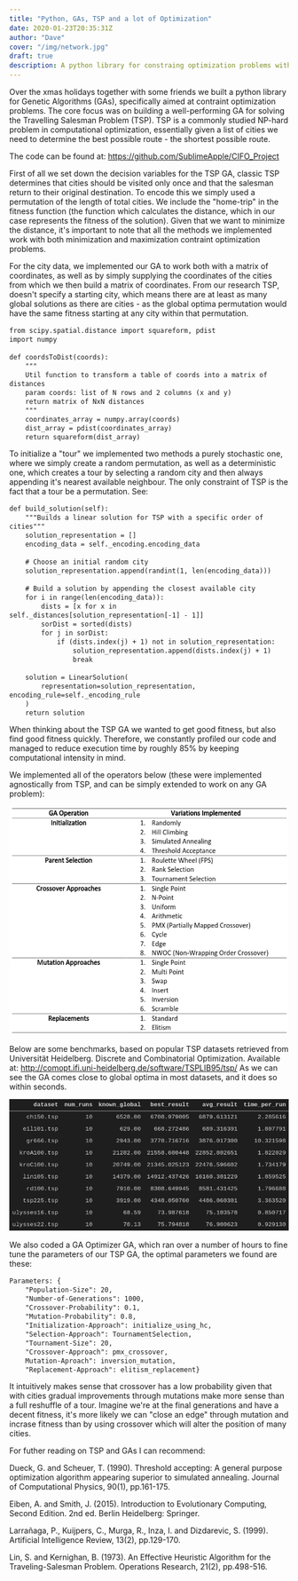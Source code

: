```yaml
---
title: "Python, GAs, TSP and a lot of Optimization"
date: 2020-01-23T20:35:31Z
author: "Dave"
cover: "/img/network.jpg"
draft: true
description: A python library for constraing optimization problems with a number of implementations for genetic algorithm operators...
---
```


Over the xmas holidays together with some friends we built a python library for Genetic Algorithms (GAs), specifically aimed at contraint optimization problems. The core focus was on building a well-performing GA for solving the Travelling Salesman Problem (TSP). TSP is a commonly studied NP-hard problem in computational optimization, essentially given a list of cities we need to determine the best possible route - the shortest possible route.

The code can be found at: https://github.com/SublimeApple/CIFO_Project

First of all we set down the decision variables for the TSP GA, classic TSP determines that cities should be visited only once and that the salesman return to their original destination. To encode this we simply used a permutation of the length of total cities. We include the "home-trip" in the fitness function (the function which calculates the distance, which in our case represents the fitness of the solution). Given that we want to minimize the distance, it's important to note that all the methods we implemented work with both minimization and maximization contraint optimization problems. 

For the city data, we implemented our GA to work both with a matrix of coordinates, as well as by simply supplying the coordinates of the cities from which we then build a matrix of coordinates. From our research TSP, doesn't specify a starting city, which means there are at least as many global solutions as there are cities - as the global optima permutation would have the same fitness starting at any city within that permutation.

```
from scipy.spatial.distance import squareform, pdist
import numpy

def coordsToDist(coords):
    """
    Util function to transform a table of coords into a matrix of distances
    param coords: list of N rows and 2 columns (x and y)
    return matrix of NxN distances
    """
    coordinates_array = numpy.array(coords)
    dist_array = pdist(coordinates_array)
    return squareform(dist_array)
```

To initialize a "tour" we implemented two methods a purely stochastic one, where we simply create a random permutation, as well as a deterministic one, which creates a tour by selecting a random city and then always appending it's nearest available neighbour. The only constraint of TSP is the fact that a tour be a permutation. See:

```
def build_solution(self):
    """Builds a linear solution for TSP with a specific order of cities"""
    solution_representation = []
    encoding_data = self._encoding.encoding_data

    # Choose an initial random city
    solution_representation.append(randint(1, len(encoding_data)))

    # Build a solution by appending the closest available city
    for i in range(len(encoding_data)):
        dists = [x for x in self._distances[solution_representation[-1] - 1]]
        sorDist = sorted(dists)
        for j in sorDist:
            if (dists.index(j) + 1) not in solution_representation:
                solution_representation.append(dists.index(j) + 1)
                break

    solution = LinearSolution(
        representation=solution_representation, encoding_rule=self._encoding_rule
    )
    return solution
```

When thinking about the TSP GA we wanted to get good fitness, but also find good fitness quickly. Therefore, we constantly profiled our code and managed to reduce execution time by roughly 85% by keeping computational intensity in mind.

We implemented all of the operators below (these were implemented agnostically from TSP, and can be simply extended to work on any GA problem):

![](/img/tsp_implementations.png)


Below are some benchmarks, based on popular TSP datasets retrieved from Universität Heidelberg. Discrete and Combinatorial Optimization. Available at: http://comopt.ifi.uni-heidelberg.de/software/TSPLIB95/tsp/ 
As we can see the GA comes close to global optima in most datasets, and it does so within seconds.

![](/img/tsp_bench.png)

We also coded a GA Optimizer GA, which ran over a number of hours to fine tune the parameters of our TSP GA, the optimal parameters we found are these:

```
Parameters: {
    "Population-Size": 20,
    "Number-of-Generations": 1000,
    "Crossover-Probability": 0.1,
    "Mutation-Probability": 0.8,
    "Initialization-Approach": initialize_using_hc,
    "Selection-Approach": TournamentSelection,
    "Tournament-Size": 20,
    "Crossover-Approach": pmx_crossover, 
    Mutation-Aproach": inversion_mutation,
    "Replacement-Approach": elitism_replacement}
```

It intuitively makes sense that crossover has a low probability given that with cities gradual improvements through mutations make more sense than a full reshuffle of a tour. Imagine we're at the final generations and have a decent fitness, it's more likely we can "close an edge" through mutation and incrase fitness than by using crossover which will alter the position of many cities.

For futher reading on TSP and GAs I can recommend:

Dueck, G. and Scheuer, T. (1990). Threshold accepting: A general purpose optimization algorithm appearing superior to simulated annealing. Journal of Computational Physics, 90(1), pp.161-175. 

Eiben, A. and Smith, J. (2015). Introduction to Evolutionary Computing, Second Edition. 2nd ed. Berlin Heidelberg: Springer. 

Larrañaga, P., Kuijpers, C., Murga, R., Inza, I. and Dizdarevic, S. (1999). Artificial Intelligence Review, 13(2), pp.129-170. 

Lin, S. and Kernighan, B. (1973). An Effective Heuristic Algorithm for the Traveling-Salesman Problem. Operations Research, 21(2), pp.498-516. 